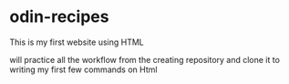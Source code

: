 # odin-recipes
This is my first website using HTML

will practice all the workflow from the creating repository and clone it to writing my first few commands on Html